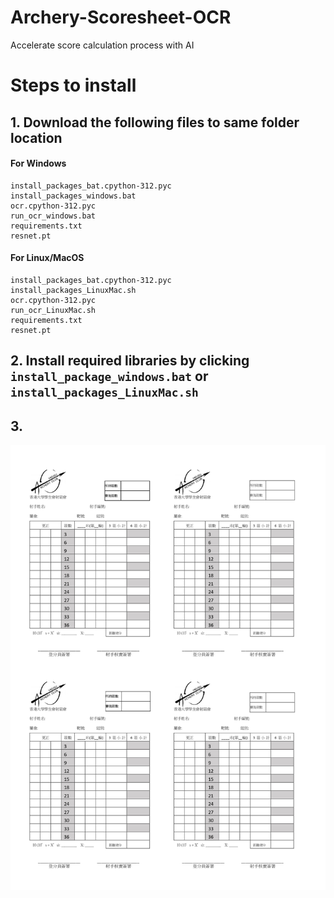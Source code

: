 # Archery-Scoresheet-OCR
Accelerate score calculation process with AI

# Steps to install
## 1. Download the following files to same folder location
#### For Windows
```
install_packages_bat.cpython-312.pyc
install_packages_windows.bat
ocr.cpython-312.pyc
run_ocr_windows.bat
requirements.txt
resnet.pt
```
#### For Linux/MacOS
```
install_packages_bat.cpython-312.pyc
install_packages_LinuxMac.sh
ocr.cpython-312.pyc
run_ocr_LinuxMac.sh
requirements.txt
resnet.pt
```
## 2. Install required libraries by clicking `install_package_windows.bat` or `install_packages_LinuxMac.sh`

## 3. 
![Alt text](template/scoresheet_template.jpg?raw=true "Title")
